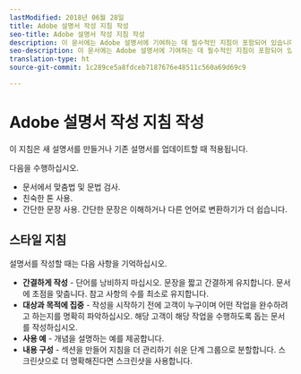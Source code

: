 ```yaml
---
lastModified: 2018년 06월 28일
title: Adobe 설명서 작성 지침 작성
seo-title: Adobe 설명서 작성 지침 작성
description: 이 문서에는 Adobe 설명서에 기여하는 데 필수적인 지침이 포함되어 있습니다.
seo-description: 이 문서에는 Adobe 설명서에 기여하는 데 필수적인 지침이 포함되어 있습니다.
translation-type: ht
source-git-commit: 1c289ce5a8fdceb7187676e48511c560a69d69c9

---
```


# Adobe 설명서 작성 지침 작성

이 지침은 새 설명서를 만들거나 기존 설명서를 업데이트할 때 적용됩니다.

다음을 수행하십시오.

- 문서에서 맞춤법 및 문법 검사.
- 친숙한 톤 사용.
- 간단한 문장 사용. 간단한 문장은 이해하거나 다른 언어로 변환하기가 더 쉽습니다.

## 스타일 지침

설명서를 작성할 때는 다음 사항을 기억하십시오.

- **간결하게 작성** - 단어를 낭비하지 마십시오. 문장을 짧고 간결하게 유지합니다. 문서에 초점을 맞춥니다. 참고 사항의 수를 최소로 유지합니다.
- **대상과 목적에 집중** - 작성을 시작하기 전에 고객이 누구이며 어떤 작업을 완수하려고 하는지를 명확히 파악하십시오. 해당 고객이 해당 작업을 수행하도록 돕는 문서를 작성하십시오.
- **사용 예** - 개념을 설명하는 예를 제공합니다.
- **내용 구성** - 섹션을 만들어 지침을 더 관리하기 쉬운 단계 그룹으로 분할합니다. 스크린샷으로 더 명확해진다면 스크린샷을 사용합니다.
